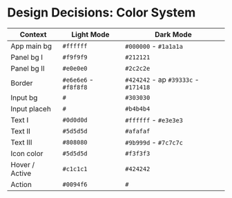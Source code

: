 # Design Decisions: Color System

| Context        | Light Mode            | Dark Mode                            |
| -------------- | --------------------- | ------------------------------------ |
| App main bg    | `#ffffff`             | `#000000` - `#1a1a1a`                |
| Panel bg I     | `#f9f9f9`             | `#212121`                            |
| Panel bg II    | `#e0e0e0`             | `#2c2c2e`                            |
| Border         | `#e6e6e6` - `#f8f8f8` | `#424242` - ap `#39333c` - `#171418` |
| Input bg       | `#`                   | `#303030`                            |
| Input placeh   | `#`                   | `#b4b4b4`                            |
| Text I         | `#0d0d0d`             | `#ffffff` - `#e3e3e3`                |
| Text II        | `#5d5d5d`             | `#afafaf`                            |
| Text III       | `#808080`             | `#9b999d` - `#7c7c7c`                |
| Icon color     | `#5d5d5d`             | `#f3f3f3`                            |
| Hover / Active | `#c1c1c1`             | `#424242`                            |
| Action         | `#0094f6`             | `#`                                  |
